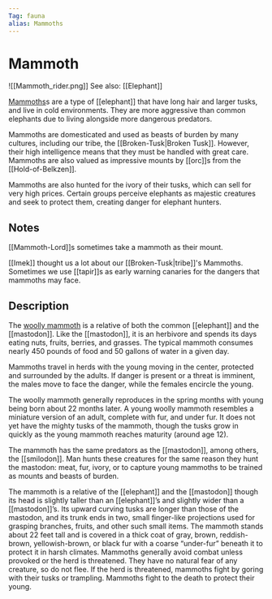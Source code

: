 ```yaml
---
Tag: fauna
alias: Mammoths
---
```

# Mammoth
![[Mammoth_rider.png]]
See also: [[Elephant]]

[Mammoths](https://pathfinderwiki.com/wiki/Elephant#Mammoths)s are a type of [[elephant]] that have long hair and larger tusks, and live in cold environments. They are more aggressive than common elephants due to living alongside more dangerous predators. 

Mammoths are domesticated and used as beasts of burden by many cultures, including our tribe, the [[Broken-Tusk|Broken Tusk]]. However, their high intelligence means that they must be handled with great care. Mammoths are also valued as impressive mounts by [[orc]]s from the [[Hold-of-Belkzen]].

Mammoths are also hunted for the ivory of their tusks, which can sell for very high prices. Certain groups perceive elephants as majestic creatures and seek to protect them, creating danger for elephant hunters.

## Notes
[[Mammoth-Lord]]s sometimes take a mammoth as their mount.

[[Imek]] thought us a lot about our [[Broken-Tusk|tribe]]'s Mammoths. Sometimes we use [[tapir]]s as early warning canaries for the dangers that mammoths may face. 

## Description
The [woolly mammoth](https://www.d20pfsrd.com/bestiary/monster-listings/animals/elephant/elephant-mammoth/) is a relative of both the common [[elephant]] and the [[mastodon]]. Like the [[mastodon]], it is an herbivore and spends its days eating nuts, fruits, berries, and grasses. The typical mammoth consumes nearly 450 pounds of food and 50 gallons of water in a given day.

Mammoths travel in herds with the young moving in the center, protected and surrounded by the adults. If danger is present or a threat is imminent, the males move to face the danger, while the females encircle the young.

The woolly mammoth generally reproduces in the spring months with young being born about 22 months later. A young woolly mammoth resembles a miniature version of an adult, complete with fur, and under fur. It does not yet have the mighty tusks of the mammoth, though the tusks grow in quickly as the young mammoth reaches maturity (around age 12).

The mammoth has the same predators as the [[mastodon]], among others, the [[smilodon]]. Man hunts these creatures for the same reason they hunt the mastodon: meat, fur, ivory, or to capture young mammoths to be trained as mounts and beasts of burden.

The mammoth is a relative of the [[elephant]] and the [[mastodon]] though its head is slightly taller than an [[elephant]]’s and slightly wider than a [[mastodon]]’s. Its upward curving tusks are longer than those of the mastodon, and its trunk ends in two, small finger-like projections used for grasping branches, fruits, and other such small items. The mammoth stands about 22 feet tall and is covered in a thick coat of gray, brown, reddish-brown, yellowish-brown, or black fur with a coarse “under-fur” beneath it to protect it in harsh climates. Mammoths generally avoid combat unless provoked or the herd is threatened. They have no natural fear of any creature, so do not flee. If the herd is threatened, mammoths fight by goring with their tusks or trampling. Mammoths fight to the death to protect their young.